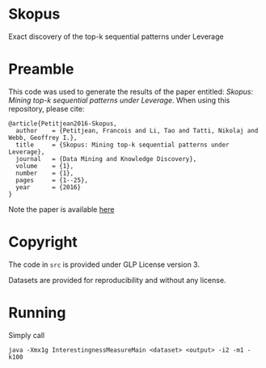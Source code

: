 # Skopus
Exact discovery of the top-k sequential patterns under Leverage

# Preamble

This code was used to generate the results of the paper entitled: 
*Skopus: Mining top-k sequential patterns under Leverage*.
When using this repository, please cite:
```
@article{Petitjean2016-Skopus,
  author    = {Petitjean, Francois and Li, Tao and Tatti, Nikolaj and Webb, Geoffrey I.},
  title     = {Skopus: Mining top-k sequential patterns under Leverage},
  journal   = {Data Mining and Knowledge Discovery},
  volume    = {1},
  number    = {1},
  pages     = {1--25},
  year      = {2016}
}
```
Note the paper is available [here](http://francois-petitjean.com/Research/Petitjean2016-Skopus.pdf)


# Copyright
The code in `src` is provided under GLP License version 3. 

Datasets are provided for reproducibility and without any license. 

# Running
Simply call
```
java -Xmx1g InterestingnessMeasureMain <dataset> <output> -i2 -m1 -k100
```

